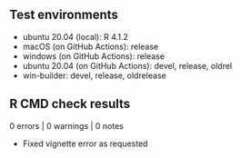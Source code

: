 ## Test environments

* ubuntu 20.04 (local): R 4.1.2
* macOS (on GitHub Actions): release
* windows (on GitHub Actions): release
* ubuntu 20.04 (on GitHub Actions): devel, release, oldrel
* win-builder: devel, release, oldrelease

## R CMD check results

0 errors | 0 warnings | 0 notes

* Fixed vignette error as requested

